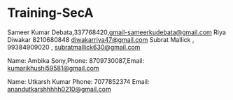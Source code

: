 
# Training-SecA 

Sameer Kumar Debata,337768420,gmail-sameerkudebata@gmail.com
Riya Diwakar 8210680848 diwakarriya47@gmail.com
Subrat Mallick , 99384909020 , subratmallick630@gmail.com

Name: Ambika Sony,Phone: 8709730087,Email: kumarikhushi59581@gmail.com

Name: Utkarsh Kumar
Phone: 7077852374
Email: anandutkarshhhhh0210@gmail.com
